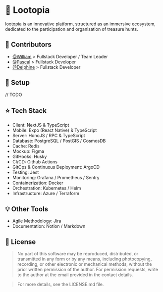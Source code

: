 # 🧩 Lootopia

lootopia is an innovative platform, structured as an immersive ecosystem, dedicated to the participation and organisation of treasure hunts.

## 🐐 Contributors

- [@William](https://github.com/william-wtr92) > Fullstack Developer / Team Leader
- [@Pascal](https://github.com/Scalpal) > Fullstack Developer
- [@Delphine](https://github.com/delphinepb) > Fullstack Developer

## 🔨 Setup

// TODO

## ⭐️ Tech Stack

- Client: NextJS & TypeScript
- Mobile: Expo (React Native) & TypeScript
- Server: HonoJS / RPC & TypeScript
- Database: PostgreSQL / PostGIS / CosmosDB
- Cache: Redis
- Mockup: Figma
- GitHooks: Husky
- CI/CD: Github Actions
- GitOps & Continuous Deployment: ArgoCD
- Testing: Jest
- Monitoring: Grafana / Prometheus / Sentry
- Containerization: Docker
- Orchestration: Kubernetes / Helm
- Infrastructure: Azure / Terraform

## 💡 Other Tools

- Agile Methodology: Jira
- Documentation: Notion / Markdown

## 📝 License

> No part of this software may be reproduced, distributed, or transmitted in any form or by any means, including photocopying, recording, or other electronic or mechanical methods, without the prior written permission of the author. For permission requests, write to the author at the email provided in the contact details.

> For more details, see the LICENSE.md file.
